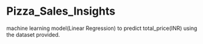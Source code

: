 # Pizza_Sales_Insights
machine learning model(Linear Regression) to predict total_price(INR) using the dataset provided.
